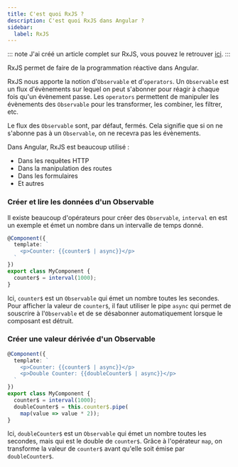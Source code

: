 ```yaml
---
title: C'est quoi RxJS ?
description: C'est quoi RxJS dans Angular ?
sidebar:
  label: RxJS
---
```


::: note
J'ai créé un article complet sur RxJS, vous pouvez le retrouver [ici](/articles/tout-ce-que-je-sais-sur-rxjs).
:::

RxJS permet de faire de la programmation réactive dans Angular.

RxJS nous apporte la notion d'`Observable` et d'`operators`. Un `Observable` est un flux d'évènements sur lequel on peut s'abonner pour réagir à chaque fois qu'un évènement passe. Les `operators` permettent de manipuler les évènements des `Observable` pour les transformer, les combiner, les filtrer, etc.

Le flux des `Observable` sont, par défaut, fermés. Cela signifie que si on ne s'abonne pas à un `Observable`, on ne recevra pas les évènements.

Dans Angular, RxJS est beaucoup utilisé :
- Dans les requêtes HTTP
- Dans la manipulation des routes
- Dans les formulaires
- Et autres

### Créer et lire les données d'un Observable

Il existe beaucoup d'opérateurs pour créer des `Observable`, `interval` en est un exemple et émet un nombre dans un intervalle de temps donné.

```typescript
@Component({
  template: `
    <p>Counter: {{counter$ | async}}</p>
  `
})
export class MyComponent {
  counter$ = interval(1000);
}
```

Ici, `counter$` est un `Observable` qui émet un nombre toutes les secondes. Pour afficher la valeur de `counter$`, il faut utiliser le pipe `async` qui permet de souscrire à l'`Observable` et de se désabonner automatiquement lorsque le composant est détruit.

### Créer une valeur dérivée d'un Observable

```typescript
@Component({
  template: `
    <p>Counter: {{counter$ | async}}</p>
    <p>Double Counter: {{doubleCounter$ | async}}</p>
  `
})
export class MyComponent {
  counter$ = interval(1000);
  doubleCounter$ = this.counter$.pipe(
    map(value => value * 2));
}
```

Ici, `doubleCounter$` est un `Observable` qui émet un nombre toutes les secondes, mais qui est le double de `counter$`. Grâce à l'opérateur `map`, on transforme la valeur de `counter$` avant qu'elle soit émise par `doubleCounter$`.